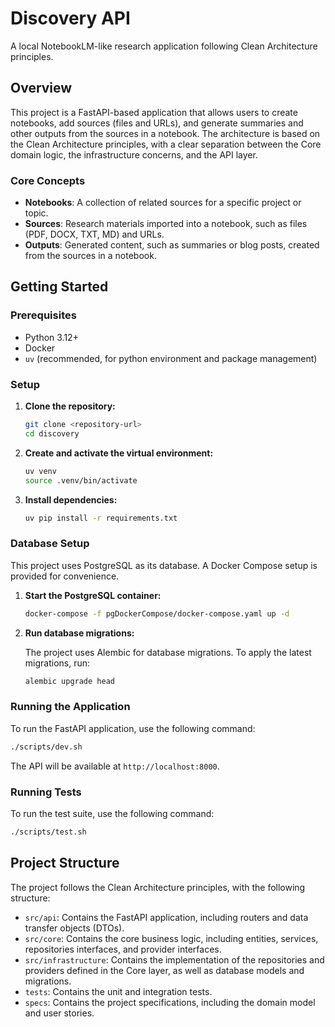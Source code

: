 # Discovery API

A local NotebookLM-like research application following Clean Architecture principles.

## Overview

This project is a FastAPI-based application that allows users to create notebooks, add sources (files and URLs), and generate summaries and other outputs from the sources in a notebook. The architecture is based on the Clean Architecture principles, with a clear separation between the Core domain logic, the infrastructure concerns, and the API layer.

### Core Concepts

- **Notebooks**: A collection of related sources for a specific project or topic.
- **Sources**: Research materials imported into a notebook, such as files (PDF, DOCX, TXT, MD) and URLs.
- **Outputs**: Generated content, such as summaries or blog posts, created from the sources in a notebook.

## Getting Started

### Prerequisites

- Python 3.12+
- Docker
- `uv` (recommended, for python environment and package management)

### Setup

1.  **Clone the repository:**

    ```bash
    git clone <repository-url>
    cd discovery
    ```

2.  **Create and activate the virtual environment:**

    ```bash
    uv venv
    source .venv/bin/activate
    ```

3.  **Install dependencies:**

    ```bash
    uv pip install -r requirements.txt
    ```

### Database Setup

This project uses PostgreSQL as its database. A Docker Compose setup is provided for convenience.

1.  **Start the PostgreSQL container:**

    ```bash
    docker-compose -f pgDockerCompose/docker-compose.yaml up -d
    ```

2.  **Run database migrations:**

    The project uses Alembic for database migrations. To apply the latest migrations, run:

    ```bash
    alembic upgrade head
    ```

### Running the Application

To run the FastAPI application, use the following command:

```bash
./scripts/dev.sh
```

The API will be available at `http://localhost:8000`.

### Running Tests

To run the test suite, use the following command:

```bash
./scripts/test.sh
```

## Project Structure

The project follows the Clean Architecture principles, with the following structure:

-   `src/api`: Contains the FastAPI application, including routers and data transfer objects (DTOs).
-   `src/core`: Contains the core business logic, including entities, services, repositories interfaces, and provider interfaces.
-   `src/infrastructure`: Contains the implementation of the repositories and providers defined in the Core layer, as well as database models and migrations.
-   `tests`: Contains the unit and integration tests.
-   `specs`: Contains the project specifications, including the domain model and user stories.

